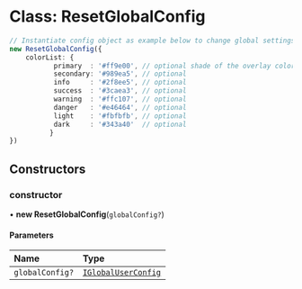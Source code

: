 # Class: ResetGlobalConfig

```typescript
// Instantiate config object as example below to change global settings on-fly it takes IGlobalUserConfig as the argument.
new ResetGlobalConfig({
    colorList: {
           primary  : '#ff9e00', // optional shade of the overlay color
           secondary: '#989ea5', // optional
           info     : '#2f8ee5', // optional
           success  : '#3caea3', // optional
           warning  : '#ffc107', // optional
           danger   : '#e46464', // optional
           light    : '#fbfbfb', // optional
           dark     : '#343a40'  // optional
          }
})
```

## Constructors

### constructor

• **new ResetGlobalConfig**(`globalConfig?`)

#### Parameters

| Name | Type |
| :------ | :------ |
| `globalConfig?` | [`IGlobalUserConfig`](#/documentation/Interface-IGlobalUserConfig) |
